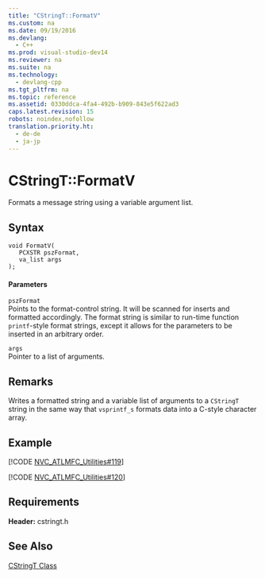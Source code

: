 ```yaml
---
title: "CStringT::FormatV"
ms.custom: na
ms.date: 09/19/2016
ms.devlang: 
  - C++
ms.prod: visual-studio-dev14
ms.reviewer: na
ms.suite: na
ms.technology: 
  - devlang-cpp
ms.tgt_pltfrm: na
ms.topic: reference
ms.assetid: 0330ddca-4fa4-492b-b909-843e5f622ad3
caps.latest.revision: 15
robots: noindex,nofollow
translation.priority.ht: 
  - de-de
  - ja-jp
---
```

# CStringT::FormatV
Formats a message string using a variable argument list.  
  
## Syntax  
  
```  
void FormatV(  
   PCXSTR pszFormat,  
   va_list args  
);  
```  
  
#### Parameters  
 `pszFormat`  
 Points to the format-control string. It will be scanned for inserts and formatted accordingly. The format string is similar to run-time function `printf`-style format strings, except it allows for the parameters to be inserted in an arbitrary order.  
  
 `args`  
 Pointer to a list of arguments.  
  
## Remarks  
 Writes a formatted string and a variable list of arguments to a `CStringT` string in the same way that `vsprintf_s` formats data into a C-style character array.  
  
## Example  
 [!CODE [NVC_ATLMFC_Utilities#119](../CodeSnippet/VS_Snippets_Cpp/NVC_ATLMFC_Utilities#119)]  
  
 [!CODE [NVC_ATLMFC_Utilities#120](../CodeSnippet/VS_Snippets_Cpp/NVC_ATLMFC_Utilities#120)]  
  
## Requirements  
 **Header:** cstringt.h  
  
## See Also  
 [CStringT Class](../vs140/CStringT-Class.md)